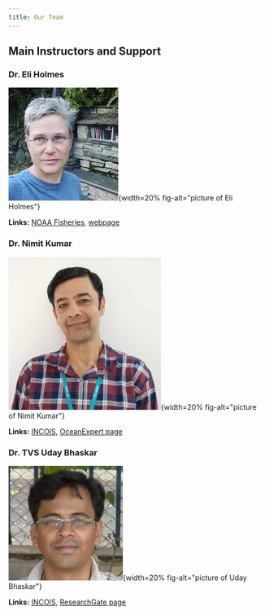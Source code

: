 ```yaml
---
title: Our Team
---
```


## Main Instructors and Support

### Dr. Eli Holmes

![](assets/images/Eli.png){width=20% fig-alt="picture of Eli Holmes"}

**Links:** [NOAA Fisheries](fisheries.noaa.gov), [webpage](https://eeholmes.github.io/)

### Dr. Nimit Kumar

![](assets/images/nimit.png){width=20% fig-alt="picture of Nimit Kumar"}

**Links:** [INCOIS](https://incois.gov.in/), [OceanExpert page](https://oceanexpert.org/expert/Nimit)

### Dr. TVS Uday Bhaskar

![](assets/images/Uday.jpeg){width=20% fig-alt="picture of Uday Bhaskar"}

**Links:** [INCOIS](https://incois.gov.in/), [ResearchGate page](https://www.researchgate.net/profile/Tvs-Udaya-Bhaskar)

